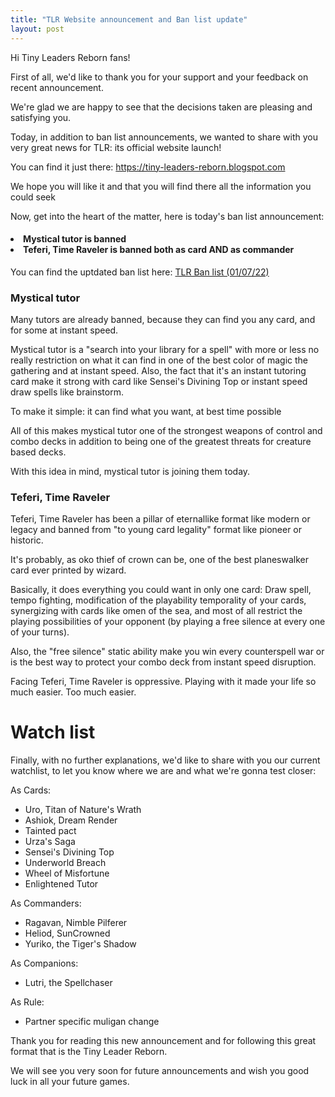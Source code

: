 ```yaml
---
title: "TLR Website announcement and Ban list update"
layout: post
---
```


Hi Tiny Leaders Reborn fans!

First of all, we'd like to thank you for your support and your feedback on recent announcement.

We're glad we are happy to see that the decisions taken are pleasing and satisfying you.

Today, in addition to ban list announcements, we wanted to share with you very great news for TLR: its official website launch!

You can find it just there: https://tiny-leaders-reborn.blogspot.com

We hope you will like it and that you will find there all the information you could seek




Now, get into the heart of the matter, here is today's ban list announcement:
<h4>
    <li>Mystical tutor is banned</li>
    <li>Teferi, Time Raveler is banned both as card AND as commander</li>
</h4>

You can find the uptdated ban list here: [TLR Ban list (01/07/22)](https://tiny-leaders-reborn.blogspot.com/p/tiny-leader-reborn-ban-liste-09292021.html)

### Mystical tutor

Many tutors are already banned, because they can find you any card, and for some at instant speed.

Mystical tutor is a "search into your library for a spell" with more or less no really restriction on what it can find in one of the best color of magic the gathering and at instant speed. Also, the fact that it's an instant tutoring card make it strong with card like Sensei's Divining Top or instant speed draw spells like brainstorm.

To make it simple: it can find what you want, at best time possible

All of this makes mystical tutor one of the strongest weapons of control and combo decks in addition to being one of the greatest threats for creature based decks.

With this idea in mind, mystical tutor is joining them today.



### Teferi, Time Raveler

Teferi, Time Raveler has been a pillar of eternallike format like modern or legacy and banned from "to young card legality" format like pioneer or historic.

It's probably, as oko thief of crown can be, one of the best planeswalker card ever printed by wizard.

Basically, it does everything you could want in only one card: Draw spell, tempo fighting, modification of the playability temporality of your cards, synergizing with cards like omen of the sea, and most of all restrict the playing possibilities of your opponent (by playing a free silence at every one of your turns).

Also, the "free silence" static ability make you win every counterspell war or is the best way to protect your combo deck from instant speed disruption.

Facing Teferi, Time Raveler is oppressive. Playing with it made your life so much easier. Too much easier.

# Watch list
Finally, with no further explanations, we'd like to share with you our current watchlist, to let you know where we are and what we're gonna test closer:


As Cards:
* Uro, Titan of Nature's Wrath
* Ashiok, Dream Render
* Tainted pact
* Urza's Saga
* Sensei's Divining Top
* Underworld Breach
* Wheel of Misfortune
* Enlightened Tutor



As Commanders:
* Ragavan, Nimble Pilferer
* Heliod, SunCrowned
* Yuriko, the Tiger's Shadow



As Companions:
* Lutri, the Spellchaser


As Rule:
* Partner specific muligan change



Thank you for reading this new announcement and for following this great format that is the Tiny Leader Reborn.

We will see you very soon for future announcements and wish you good luck in all your future games.
